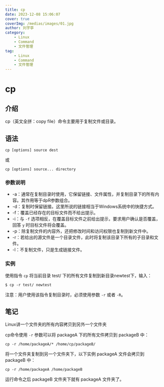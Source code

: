 ```yaml
---
title: cp
date: 2023-12-08 15:06:07
cover: true
coverImg: /medias/images/01.jpg
author: 刘宇亭
category:
    - Linux
    - Command
    - 文件管理
tag:
    - Linux
    - Command
    - 文件管理
---
```

# cp

## 介绍

cp（英文全拼：copy file）命令主要用于复制文件或目录。

## 语法

```shell
cp [options] source dest
```

或

```shell
cp [options] source... directory
```

### 参数说明

- -a：通常在复制目录时使用，它保留链接、文件属性，并复制目录下的所有内容。其作用等于dpR参数组合。
- -d：复制时保留链接。这里所说的链接相当于Windows系统中的快捷方式。
- -f：覆盖已经存在的目标文件而不给出提示。
- -i：与 `-f` 选项相反，在覆盖目标文件之前给出提示，要求用户确认是否覆盖，回答 `y` 时目标文件将会覆盖。
- -p：除复制文件的内容外，还把修改时间和访问权限也复制到新文件中。
- -r：若给出的源文件是一个目录文件，此时将复制该目录下所有的子目录和文件。
- -l：不复制文件，只是生成链接文件。

### 实例

使用指令 `cp` 将当前目录 test/ 下的所有文件复制到新目录newtest下，输入：

```shell
$ cp -r test/ newtest
```

注意：用户使用该指令复制目录时，必须使用参数 `-r` 或者 `-R`。

## 笔记

Linux讲一个文件夹的所有内容拷贝到另外一个文件夹

cp命令使用 `-r` 参数可以将 packageA 下的所有文件拷贝到 packageB 中：

```shell
cp -r /home/packageA/* /home/cp/packageB/
```

将一个文件夹复制到另一个文件夹下，以下实例 packageA 文件会拷贝到 packageB 中：

```shell
cp -r /home/packageA /home/packageB
```

运行命令之后 packageB 文件夹下就有 packageA 文件夹了。
